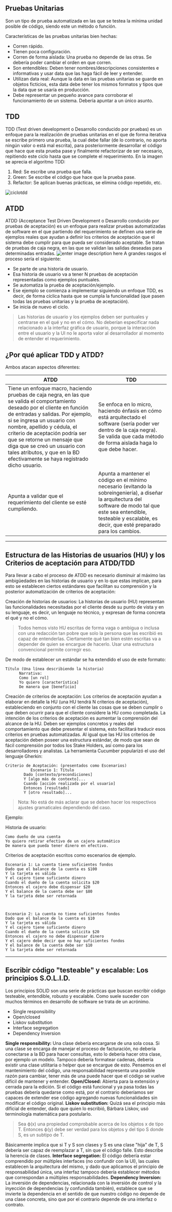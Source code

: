 Pruebas Unitarias
-----------------

Son un tipo de prueba automatizada en las que se testea la mínima unidad posible de código, siendo este un método o función. 

Características de las pruebas unitarias bien hechas:

 - Corren rápido.
 - Tienen poca configuración.
 - Corren de forma aislada: Una prueba no depende de las otras. Se debería poder cambiar el orden en que corren.
 - Son entendibles: Deben tener nombres/descripciones consistentes e
   informativas y usar data que las haga fácil de leer y entender.
 - Utilizan data real: Aunque la data en las pruebas unitarias se guarde en objetos ficticios, esta data debe tener los mismos formatos y tipos que la data que se usaría en producción.
 - Debe representar un pequeño avance para corroborar el funcionamiento de un sistema. Debería apuntar a un único asunto.

TDD
---

TDD (Test driven development o Desarrollo conducido por pruebas) es un enfoque para la realización de pruebas unitarias en el que de forma iterativa se escribe primero una prueba, la cual debe fallar (de lo contrario, no aporta ningún valor o está mal escrita), para posteriormente desarrollar el código que hace que esta prueba pase y finalmente refactorizar de ser necesario, repitiendo este ciclo hasta que se complete el requerimiento. 
En la imagen se aprecia el algoritmo TDD:

 1. Red: Se escribe una prueba que falla.
 2. Green: Se escribe el código que hace que la prueba pase.
 3. Refactor: Se aplican buenas prácticas, se elimina código repetido,
    etc.

![ciclotdd](https://lh3.googleusercontent.com/LE4-IvwcIG3KqBN3PMTgAaxWsR8qBOLUJ3jPKWjlXzmE_2bKmYmsok3dw0qMIo7fSZDnD6zh=s0 "ciclo tdd.jpg")


ATDD
----

ATDD (Acceptance Test Driven Development o Desarrollo conducido por pruebas de aceptación) es un enfoque para realizar pruebas automatizadas de software en el que partiendo del requerimiento se definen una serie de ejemplos reales que ayudan a definir los criterios de aceptación que el sistema debe cumplir para que pueda ser considerado aceptable. Se tratan de pruebas de caja negra, en las que se validan las salidas deseadas para determinadas entradas.
![enter image description here](https://lh3.googleusercontent.com/0lipOCZPgFYliba3CR1SPIhTBv32IP_QVb3ml39uspULxbq4fKSnghwhjCnmZF380cm8LlZO=s0 "ciclo atdd tdd.jpg")
A grandes rasgos el proceso sería el siguiente:

 - Se parte de una historia de usuario.
 - Esa historia de usuario va a tener N pruebas de aceptación
   representadas como ejemplos puntuales.
 - Se automatiza la prueba de aceptación/ejemplo.
 - Ese ejemplo se comienza a implementar siguiendo un enfoque TDD, es decir, de forma cíclica hasta que se cumpla la funcionalidad  (que pasen todas las pruebas unitarias y la prueba de aceptación).
 - Se inicia de nuevo el ciclo.

> Las historias de usuario y los ejemplos deben ser puntuales y
> centrarse en el qué y no en el cómo. No deberían especificar nada
> relacionado a la interfaz gráfica de usuario, porque la interacción
> entre el usuario y la UI no le aporta valor al desarrollador al
> momento de entender el requerimiento.

¿Por qué aplicar TDD y ATDD?
----------------------------

Ambos atacan aspectos diferentes:

| ATDD | TDD |
| --- | --- |
| Tiene un enfoque macro, haciendo pruebas de caja negra, en las que se valida el comportamiento deseado por el cliente en función de entradas y salidas. Por ejemplo, si se ingresa un usuario con nombre, apellido y cédula, el criterio de aceptación podría ser que se retorne un mensaje que diga que se creó un usuario con tales atributos, y que en la BD efectivamente se haya registrado dicho usuario.| Se enfoca en lo micro, haciendo énfasis en cómo está arquitectado el software (sería poder ver dentro de la caja negra). Se valida que cada método de forma aislada haga lo que debe hacer. |
| Apunta a validar que el requerimiento del cliente se esté cumpliendo. | Apunta a mantener el código en el mínimo necesario (evitando la sobreingeniería), a diseñar la arquitectura del software de modo tal que este sea entendible, testeable y escalable, es decir, que esté preparado para los cambios. |

----------




Estructura de las Historias de usuarios (HU) y los  Criterios de aceptación para ATDD/TDD
-----------------------------------------------------

Para llevar a cabo el proceso de ATDD es necesario disminuir al máximo las ambigüedades en las historias de usuario y en lo que estas implican, para esto se establecen ciertos estándares que facilitan su comprensión y la posterior automatización de criterios de aceptación:

  Creación de historias de usuarios: La historias de usuario (HU)
   representan las funcionalidades necesitadas por el cliente desde su
   punto de vista y en su lenguaje, es decir, un lenguaje no técnico, y
   expresan de forma concreta el qué y no el cómo.

 

> Todos hemos visto HU escritas de forma vaga o ambigua o inclusa con una redacción tan pobre que solo la persona que las escribió es capaz de entenderlas. Ciertamente qué tan bien estén escritas va a depender de quien se encargue de hacerlo. Usar una estructura convencional permite corregir eso.

De modo de establecer un estándar se ha extendido el uso de este formato:

 

    Título (Una línea describiendo la historia)
          Narrativa: 
          Como [un rol] 
          Yo quiero [característica] 
          De manera que [beneficio]


Creación de criterios de aceptación: Los criterios de aceptación ayudan a elaborar en detalle la HU (una HU tendrá N criterios de aceptación), estableciendo en conjunto con el cliente las cosas que se deben cumplir o que deben ocurrir para que el cliente considere la HU como completada. La intención de los criterios de aceptación es aumentar la comprensión del alcance de la HU. Deben ser ejemplos concretos y reales del comportamiento que debe presentar el sistema, esto facilitará traducir esos criterios en pruebas automatizadas. Al igual que las HU los criterios de aceptación deben poseer una estructura estándar, de modo que sean de fácil comprensión por todos los Stake Holders, así como para los desarrolladores y analistas. La herramienta Cucumber popularizó el uso del lenguaje Gherkin:

 

    Criterio de Aceptación: (presentados como Escenarios)
    	       Escenario 1: Título 
    		Dado [contexto/precondiciones]
    		Y [algo más de contexto]... 
    		Cuando [acción realizada por el usuario] 
    		Entonces [resultado] 
    		Y [otro resultado]...

> Nota: No está de más aclarar que se deben hacer los respectivos
> ajustes gramaticales dependiendo del caso.

Ejemplo:

Historia de usuario:
    
    Como dueño de una cuenta
    Yo quiero retirar efectivo de un cajero automático
    De manera que pueda tener dinero en efectivo.

Criterios de aceptación escritos como escenarios de ejemplo.

    Escenario 1: La cuenta tiene suficientes fondos
    Dado que el balance de la cuenta es $100
    Y la tarjeta es válida
    Y el cajero tiene suficiente dinero
    Cuando el dueño de la cuenta solicita $20
    Entonces el cajero debe dispensar $20
    Y el balance de la cuenta debe ser $80
    Y la tarjeta debe ser retornada

   

    Escenario 2: La cuenta no tiene suficientes fondos
    Dado que el balance de la cuenta es $10
    Y la tarjeta es válida
    Y el cajero tiene suficiente dinero
    Cuando el dueño de la cuenta solicita $20
    Entonces el cajero no debe dispensar dinero
    Y el cajero debe decir que no hay suficientes fondos
    Y el balance de la cuenta debe ser $10
    Y la tarjeta debe ser retornada


----------

Escribir código "testeable" y escalable: Los principios S.O.L.I.D.
------------------------------------------------------------------

Los principios SOLID son una serie de prácticas que buscan escribir código testeable, entendible, robusto y escalable. 
Como suele suceder con muchos términos en desarrollo de software se trata de un acrónimo.

 

 - Single responsibility 
 - Open/closed
 - Liskov substitution
 - Interface segregation
 - Dependency Inversion

**Single responsibility:** Una clase debería encargarse de una sola cosa. Si una clase se encarga de manejar el proceso de facturación, no debería conectarse a la BD para hacer consultas, esto lo debería hacer otra clase, por ejemplo un modelo. Tampoco debería formatear cadenas, debería existir una clase utilitaria o helper que se encargue de esto. Pensemos en el mantenimiento del código, una responsabilidad representa una posible razón para cambiar, tener más de una puede hacer que el código se vuelve difícil de mantener y entender.
**Open/Closed:** Abierta para la extensión y cerrada para la edición. Si el código está funcional y ya pasa todas las pruebas debería quedarse como está, por el contrario deberíamos ser capaces de extender ese código agregando nuevas funcionalidades sin modificar el código original.
**Liskov substitution:** Quizá sea el principio más difícial de entender, dado que quien lo escribió, Bárbara Liskov, usó terminología matemática para postularlo.

> Sea ϕ(x) una propiedad comprobable acerca de los objetos x de tipo T. Entonces ϕ(y) debe ser verdad para los objetos y del tipo S donde S, es un subtipo de T.

 Básicamente implica que si T y S son clases y S es una clase "hija" de T, S debería ser capaz de reemplazar a T, sin que el código falle. Esto describe la herencia de clases.
**Interface segregation:** El código debería estar comprendido por múltiples interfaces (no confundir con la UI), las cuales establecen la arquitectura del mismo, y dado que aplicamos el principio de responsabilidad única, una interfaz tampoco debería establecer métodos que correspondan a múltiples responsabilidades.
**Dependency Inversion:** La inversión de dependencias, relacionada con la inversión de control y la inyección de dependencias (y confundida también), establece que se invierte la dependencia en el sentido de que nuestro código no depende de una clase concreta, sino que por el contrario depende de una interfaz o contrato.